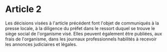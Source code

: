 # Article 2

Les décisions visées à l'article précédent font l'objet de communiqués à la presse locale, à la diligence du préfet dans le ressort duquel se trouve le siège social de l'organisme visé. Elles peuvent également être publiées, aux frais de l'organisme, dans les journaux professionnels habilités à recevoir les annonces judiciaires et légales.
